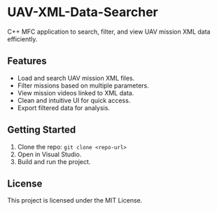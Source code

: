 # UAV-XML-Data-Searcher

C++ MFC application to search, filter, and view UAV mission XML data efficiently.  

## Features
- Load and search UAV mission XML files.
- Filter missions based on multiple parameters.
- View mission videos linked to XML data.
- Clean and intuitive UI for quick access.
- Export filtered data for analysis.

## Getting Started
1. Clone the repo: `git clone <repo-url>`
2. Open in Visual Studio.
3. Build and run the project.

## License
This project is licensed under the MIT License.
